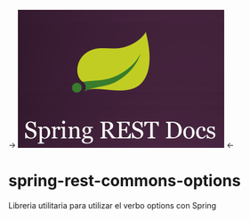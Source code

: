 -> ![GitHub Logo](/images/Logo.png) <-
# spring-rest-commons-options
Libreria utilitaria para utilizar el verbo options con Spring
